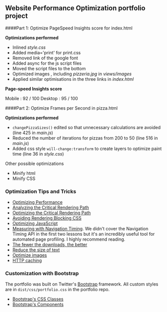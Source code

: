 ## Website Performance Optimization portfolio project


####Part 1: Optimize PageSpeed Insights score for index.html

**Optimizations performed**

* Inlined *style.css*
* Added media='print' for print.css
* Removed link of the google font
* Added async for the js script files
* Moved the script files to the bottom
* Optimized images , including *pizzeria.jpg* in *views/images*
* Applied similar optimisations in the three links in *index.html*

**Page-speed Insights score**

Mobile : 92 / 100
Desktop : 95 / 100

####Part 2: Optimize Frames per Second in pizza.html

**Optimizations performed**

* `changePizzaSizes()` edited so that unnecessary calculations are avoided (line 425 in *main.js*)
* Reduced the number of iterations for pizzas from 200 to 50 (line 516 in *main.js*)
* Added css style `will-change:transform` to create layers to optimize paint time (line 36 in *style.css*)

Other possible optimizations
* Minify html
* Minify CSS

### Optimization Tips and Tricks
* [Optimizing Performance](https://developers.google.com/web/fundamentals/performance/ "web performance")
* [Analyzing the Critical Rendering Path](https://developers.google.com/web/fundamentals/performance/critical-rendering-path/analyzing-crp.html "analyzing crp")
* [Optimizing the Critical Rendering Path](https://developers.google.com/web/fundamentals/performance/critical-rendering-path/optimizing-critical-rendering-path.html "optimize the crp!")
* [Avoiding Rendering Blocking CSS](https://developers.google.com/web/fundamentals/performance/critical-rendering-path/render-blocking-css.html "render blocking css")
* [Optimizing JavaScript](https://developers.google.com/web/fundamentals/performance/critical-rendering-path/adding-interactivity-with-javascript.html "javascript")
* [Measuring with Navigation Timing](https://developers.google.com/web/fundamentals/performance/critical-rendering-path/measure-crp.html "nav timing api"). We didn't cover the Navigation Timing API in the first two lessons but it's an incredibly useful tool for automated page profiling. I highly recommend reading.
* <a href="https://developers.google.com/web/fundamentals/performance/optimizing-content-efficiency/eliminate-downloads.html">The fewer the downloads, the better</a>
* <a href="https://developers.google.com/web/fundamentals/performance/optimizing-content-efficiency/optimize-encoding-and-transfer.html">Reduce the size of text</a>
* <a href="https://developers.google.com/web/fundamentals/performance/optimizing-content-efficiency/image-optimization.html">Optimize images</a>
* <a href="https://developers.google.com/web/fundamentals/performance/optimizing-content-efficiency/http-caching.html">HTTP caching</a>

### Customization with Bootstrap
The portfolio was built on Twitter's <a href="http://getbootstrap.com/">Bootstrap</a> framework. All custom styles are in `dist/css/portfolio.css` in the portfolio repo.

* <a href="http://getbootstrap.com/css/">Bootstrap's CSS Classes</a>
* <a href="http://getbootstrap.com/components/">Bootstrap's Components</a>
